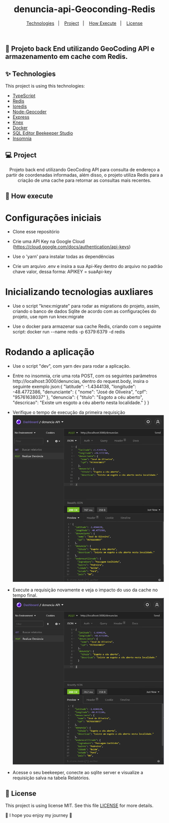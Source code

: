 <h1 align="center">denuncia-api-Geoconding-Redis</h1>

<p align="center">
  <a href="#-Technologies">Technologies</a>&nbsp;&nbsp;&nbsp;|&nbsp;&nbsp;&nbsp;
  <a href="#-Project">Project</a>&nbsp;&nbsp;&nbsp;|&nbsp;&nbsp;&nbsp;
  <a href="#-How-execute">How Execute</a>&nbsp;&nbsp;&nbsp;|&nbsp;&nbsp;&nbsp;
  <a href="#-License">License</a>
</p>

<br>

## :book: Projeto back End utilizando GeoCoding API e armazenamento em cache com Redis.


## ✨ Technologies

This project is using this technologies:

- [TypeScript](https://www.typescriptlang.org/)
- [Redis](https://redis.io/)
- [Ioredis](https://www.npmjs.com/package/ioredis)
- [Node-Geocoder](https://www.npmjs.com/package/node-geocoder)
- [Express](https://expressjs.com/pt-br/)
- [Knex](http://knexjs.org/)
- [Docker](https://www.docker.com/)
- [SQL Editor Beekeeper Studio](https://www.beekeeperstudio.io/)
- [Insomnia](https://insomnia.rest/)

## 💻 Project

<p align="center"> Projeto back end utilizando GeoCoding API para consulta de endereço a partir de coordenadas informadas, além disso,
o projeto utiliza Redis para a criação de uma cache para retornar as consultas mais recentes.

## 🚀 How execute

<h1>Configurações iniciais</h1>

- Clone esse repositório

- Crie uma API Key na Google Cloud (https://cloud.google.com/docs/authentication/api-keys)

- Use o 'yarn' para instalar todas as dependências

- Crie um arquivo .env e insira a sua Api-Key dentro do arquivo no padrão chave valor, dessa forma: APIKEY = suaApi-key

<h1>Inicializando tecnologias auxliares</h1>

- Use o script "knex:migrate" para rodar as migrations do projeto, assim, criando o banco de dados Sqlite de acordo com as configurações do projeto, use npm run knex:migrate

- Use o docker para armazenar sua cache Redis, criando com o seguinte script: docker run --name redis -p 6379:6379 -d redis


<h1>Rodando a aplicação</h1>

- Use o script "dev", com yarn dev para rodar a aplicação.

- Entre no insomnia, crie uma rota POST, com os seguintes parâmetros http://localhost:3000/denuncias, dentro do request.body, insira o seguinte exemplo json:{
	"latitude": -1.4344138,
  "longitude": -48.4772386,
  "denunciante": {
    "nome": "José de Oliveira",
    "cpf": "95761638037"
  },
  "denuncia": {
    "titulo": "Esgoto a céu aberto",
    "descricao": "Existe um esgoto a céu aberto nesta localidade."
  }
}

- Verifique o tempo de execução da primeira requisição
![alt text](https://github.com/ianCamposs/denuncia-api-Geoconding-Redis/blob/main/img/Capturar.PNG)

- Execute a requisição novamente e veja o impacto do uso da cache no tempo final.
![alt text](https://github.com/ianCamposs/denuncia-api-Geoconding-Redis/blob/main/img/Capturar1.PNG)

- Acesse o seu beekeeper, conecte ao sqlite server e visualize a requisição salva na tabela Relatórios.




## 📄 License

This project is using license MIT. See this file [LICENSE](LICENSE.md) for more details.

:tada: I hope you enjoy my journey :tada:
